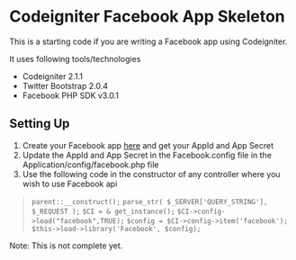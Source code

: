 Codeigniter Facebook App Skeleton
===================================

This is a starting code if you are writing a Facebook app using Codeigniter. 

It uses following tools/technologies

* Codeigniter 2.1.1     	
* Twitter Bootstrap 2.0.4
* Facebook PHP SDK v3.0.1


Setting Up
------

1. Create your Facebook app [here](https://developers.facebook.com/apps) and get your AppId and App Secret
2. Update the AppId and App Secret in the Facebook.config file in the Application/config/facebook.php file
3. Use the following code in the constructor of any controller where you wish to use Facebook api


> `parent::__construct();` 
> `parse_str( $_SERVER['QUERY_STRING'], $_REQUEST );` 
> `$CI = & get_instance();`
> `$CI->config->load("facebook",TRUE);`
> `$config = $CI->config->item('facebook');`
> `$this->load->library('Facebook', $config);`

Note: This is not complete yet.